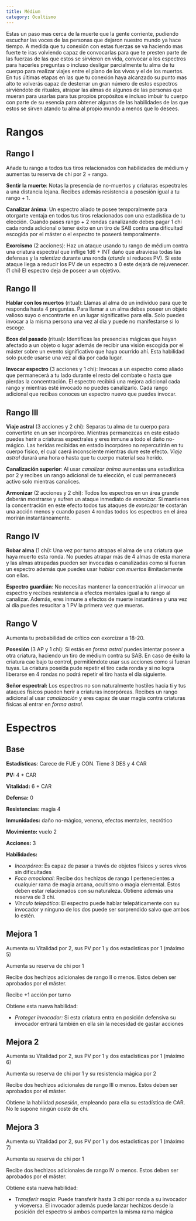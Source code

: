 ```yaml
---
title: Médium
category: Ocultismo
---
```


Estas un paso mas cerca de la muerte que la gente corriente, pudiendo escuchar las voces de las personas que dejaron nuestro mundo ya hace tiempo. A medida que tu conexión con estas fuerzas se va haciendo mas fuerte te iras volviendo capaz de convocarlas para que te presten parte de las fuerzas de las que estos se sirvieron en vida, convocar a los espectros para hacerles preguntas o incluso desligar parcialmente tu alma de tu cuerpo para realizar viajes entre el plano de los vivos y el de los muertos. En tus últimas etapas en las que tu conexión haya alcanzado su punto mas alto te volverás capaz de desterrar un gran número de estos espectros sirviéndote de rituales, atrapar las almas de algunos de las personas que mueran para usarlas para tus propios propósitos e incluso imbuir tu cuerpo con parte de su esencia para obtener algunas de las habilidades de las que estos se sirven atando tu alma al propio mundo a menos que lo desees.

# Rangos

## Rango I 

Añade tu rango a todos tus tiros relacionados con habilidades de médium y aumentas tu reserva de chi por 2 + rango.

**Sentir la muerte**: Notas la presencia de no-muertos y criaturas espectrales a una distancia lejana. Recibes además resistencia a posesión igual a tu rango + 1.

**Canalizar ánima**: Un espectro aliado te posee temporalmente para otorgarte ventaja en todos tus tiros relacionados con una estadística de tu elección. Cuando pases rango + 2 rondas canalizando debes pagar 1 chi cada ronda adicional o tener éxito en un tiro de SAB contra una dificultad escogida por el máster o el espectro te poseerá temporalmente. 

**Exorcismo** (2 acciones): Haz un ataque usando tu rango de médium contra una criatura espectral que inflige 1d6 + INT daño que atraviesa todas las defensas y la *ralentiza* durante una ronda (*aturde* si reduces PV). Si este ataque llega a reducir los PV de un espectro a 0 este dejará de rejuvenecer. (1 chi) El espectro deja de poseer a un objetivo. 

## Rango II

**Hablar con los muertos** (ritual): Llamas al alma de un individuo para que te responda hasta 4 preguntas. Para llamar a un alma debes poseer un objeto valioso suyo o encontrarte en un lugar significativo para ella. Solo puedes invocar a la misma persona una vez al día y puede no manifestarse si lo escoge.

**Ecos del pasado** (ritual): Identificas las presencias mágicas que hayan afectado a un objeto o lugar además de recibir una visión escogida por el máster sobre un evento significativo que haya ocurrido ahí. Esta habilidad solo puede usarse una vez al día por cada lugar. 

**Invocar espectro** (3 acciones y 1 chi): Invocas a un espectro como aliado que permanecerá a tu lado durante el resto del combate o hasta que pierdas la concentración. El espectro recibirá una mejora adicional cada rango y mientras esté invocado no puedes canalizarlo. Cada rango adicional que recibas conoces un espectro nuevo que puedes invocar.

## Rango III	

**Viaje astral** (3 acciones y 2 chi): Separas tu alma de tu cuerpo para convertirte en un ser incorpóreo. Mientras permanezcas en este estado puedes herir a criaturas espectrales y eres inmune a todo el daño no-mágico. Las heridas recibidas en estado incorpóreo no repercutirán en tu cuerpo físico, el cual caerá inconsciente mientras dure este efecto. *Viaje astral* durará una hora o hasta que tu cuerpo material sea herido.

**Canalización superior**: Al usar *canalizar ánima* aumentas una estadística por 2 y recibes un rango adicional de tu elección, el cual permanecerá activo solo mientras canalices.

**Armonizar** (2 acciones y 2 chi): Todos los espectros en un área grande deberán mostrarse y sufren un ataque inmediato de *exorcizar*. Si mantienes la concentración en este efecto todos tus ataques de *exorcizar* te costarán una acción menos y cuando pasen 4 rondas todos los espectros en el área morirán instantáneamente.

## Rango IV

**Robar alma** (1 chi): Una vez por turno atrapas el alma de una criatura que haya muerto esta ronda. No puedes atrapar más de 4 almas de esta manera y las almas atrapadas pueden ser invocadas o canalizadas como si fueran un espectro además que puedes usar *hablar con muertos* ilimitadamente con ellas.

**Espectro guardián**: No necesitas mantener la concentración al invocar un espectro y recibes resistencia a efectos mentales igual a tu rango al canalizar. Además, eres inmune a efectos de muerte instantánea y una vez al día puedes resucitar a 1 PV la primera vez que mueras.

## Rango V

Aumenta tu probabilidad de crítico con exorcizar a 18-20.

**Posesión** (3 AP y 1 chi): Si estás en *forma astral* puedes intentar poseer a otra criatura, haciendo un tiro de médium contra su SAB. En caso de éxito la criatura cae bajo tu control, permitiéndote usar sus acciones como si fueran tuyas. La criatura poseída pude repetir el tiro cada ronda y si no logra liberarse en 4 rondas no podrá repetir el tiro hasta el día siguiente.

**Señor espectral:** Los espectros no son naturalmente hostiles hacia ti y tus ataques físicos pueden herir a criaturas incorpóreas. Recibes un rango adicional al usar *canalización* y eres capaz de usar magia contra criaturas físicas al entrar en *forma astral*.

# Espectros

## Base

**Estadísticas**: Carece de FUE y CON. Tiene 3 DES y 4 CAR

**PV:** 4 + CAR

**Vitalidad:** 6 + CAR

**Defensa:** 0

**Resistencias:** magia 4

**Inmunidades:** daño no-mágico, veneno, efectos mentales, necrótico

**Movimiento:** vuelo 2

**Acciones:** 3

**Habilidades:**

- *Incorpóreo*: Es capaz de pasar a través de objetos físicos y seres vivos sin dificultades
- *Foco emocional*: Recibe dos hechizos de rango I pertenecientes a cualquier rama de magia arcana, ocultismo o magia elemental. Estos deben estar relacionados con su naturaleza. Obtiene además una reserva de 3 chi.
- *Vínculo telepático*: El espectro puede hablar telepáticamente con su invocador y ninguno de los dos puede ser sorprendido salvo que ambos lo estén.

## Mejora 1

Aumenta su Vitalidad por 2, sus PV por 1 y dos estadísticas por 1 (máximo 5)

Aumenta su reserva de chi por 1

Recibe dos hechizos adicionales de rango II o menos. Estos deben ser aprobados por el máster.

Recibe +1 acción por turno

Obtiene esta nueva habilidad:

- *Proteger invocador:* Si esta criatura entra en posición defensiva su invocador entrará también en ella sin la necesidad de gastar acciones

## Mejora 2

Aumenta su Vitalidad por 2, sus PV por 1 y dos estadísticas por 1 (máximo 6)

Aumenta su reserva de chi por 1 y su resistencia mágica por 2

Recibe dos hechizos adicionales de rango III o menos. Estos deben ser aprobados por el máster. 

Obtiene la habilidad *posesión*, empleando para ella su estadística de CAR. No le supone ningún coste de chi.

## Mejora 3

Aumenta su Vitalidad por 2, sus PV por 1 y dos estadísticas por 1 (máximo 7)

Aumenta su reserva de chi por 1

Recibe dos hechizos adicionales de rango IV o menos. Estos deben ser aprobados por el máster. 

Obtiene esta nueva habilidad:

- *Transferir magia*: Puede transferir hasta 3 chi por ronda a su invocador y viceversa. El invocador además puede lanzar hechizos desde la posición del espectro si ambos comparten la misma rama mágica
